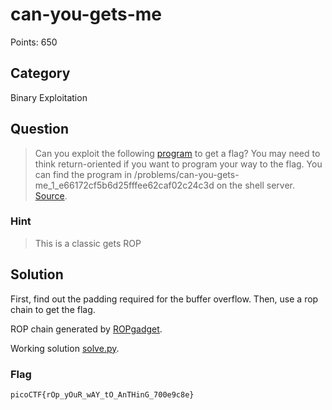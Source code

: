# can-you-gets-me
Points: 650

## Category
Binary Exploitation

## Question
>Can you exploit the following [program](files/gets) to get a flag? You may need to think return-oriented if you want to program your way to the flag. You can find the program in /problems/can-you-gets-me_1_e66172cf5b6d25fffee62caf02c24c3d on the shell server. [Source](files/gets.c). 

### Hint
>This is a classic gets ROP

## Solution
First, find out the padding required for the buffer overflow. Then, use a rop chain to get the flag.

ROP chain generated by [ROPgadget](https://github.com/JonathanSalwan/ROPgadget).

Working solution [solve.py](solution/solve.py).

### Flag
`picoCTF{rOp_yOuR_wAY_tO_AnTHinG_700e9c8e}`
